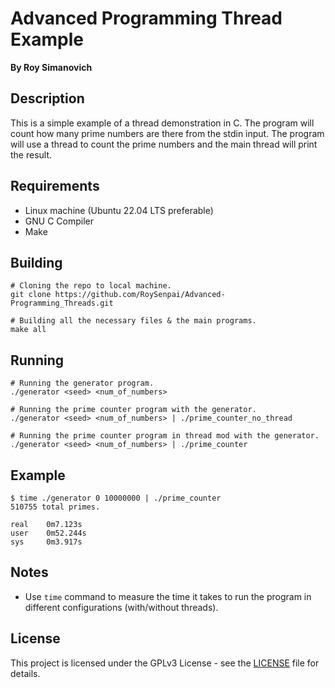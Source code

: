 # Advanced Programming Thread Example
**By Roy Simanovich**

## Description
This is a simple example of a thread demonstration in C. The program will count how many prime numbers are there from the stdin input. The program will use a thread to count the prime numbers and the main thread will print the result.

## Requirements
* Linux machine (Ubuntu 22.04 LTS preferable)
* GNU C Compiler
* Make

## Building
```
# Cloning the repo to local machine.
git clone https://github.com/RoySenpai/Advanced-Programming_Threads.git

# Building all the necessary files & the main programs.
make all
```

## Running
```
# Running the generator program.
./generator <seed> <num_of_numbers>

# Running the prime counter program with the generator.
./generator <seed> <num_of_numbers> | ./prime_counter_no_thread

# Running the prime counter program in thread mod with the generator.
./generator <seed> <num_of_numbers> | ./prime_counter
```

## Example
```
$ time ./generator 0 10000000 | ./prime_counter
510755 total primes.

real    0m7.123s
user    0m52.244s
sys     0m3.917s
```

## Notes
* Use `time` command to measure the time it takes to run the program in different configurations (with/without threads).


## License
This project is licensed under the GPLv3 License - see the [LICENSE](LICENSE) file for details.